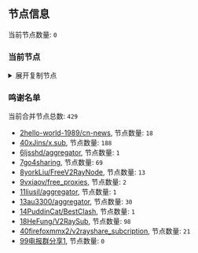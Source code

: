
## 节点信息
当前节点数量: `0`
### 当前节点
<details>
  <summary>展开复制节点</summary>

    

</details>

### 鸣谢名单
当前合并节点总数: `429`
- [2hello-world-1989/cn-news](https://github.com/hello-world-1989/cn-news), 节点数量: `18`
- [40xJins/x.sub](https://github.com/0xJins/x.sub), 节点数量: `188`
- [6ljsshd/aggregator](https://github.com/ljsshd/aggregator), 节点数量: `1`
- [7go4sharing](https://github.com/go4sharing), 节点数量: `69`
- [8yorkLiu/FreeV2RayNode](https://github.com/yorkLiu/FreeV2RayNode), 节点数量: `13`
- [9vxiaov/free_proxies](https://github.com/vxiaov/free_proxies), 节点数量: `2`
- [11liusil/aggregator](https://github.com/liusil/aggregator), 节点数量: `1`
- [13au3300/aggregator](https://github.com/au3300/aggregator), 节点数量: `30`
- [14PuddinCat/BestClash](https://github.com/PuddinCat/BestClash), 节点数量: `1`
- [18HeFung/V2RaySub](https://github.com/HeFung/V2RaySub), 节点数量: `98`
- [40firefoxmmx2/v2rayshare_subcription](https://github.com/firefoxmmx2/v2rayshare_subcription), 节点数量: `21`
- [99电报群分享1](https://github.com/cdddbc/getAirport), 节点数量: `0`


